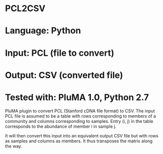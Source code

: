 # PCL2CSV
# Language: Python
# Input: PCL (file to convert)
# Output: CSV (converted file)
# Tested with: PluMA 1.0, Python 2.7

PluMA plugin to convert PCL (Stanford cDNA file format) to CSV.
The input PCL file is assumed to be a table with rows corresponding to members of a community
and columns corresponding to samples.  Entry (i, j) in the table corresponds to the 
abundance of member i in sample j.

It will then convert this input into an equivalent output CSV file but with rows as samples
and columns as members.  It thus transposes the matrix along the way.
